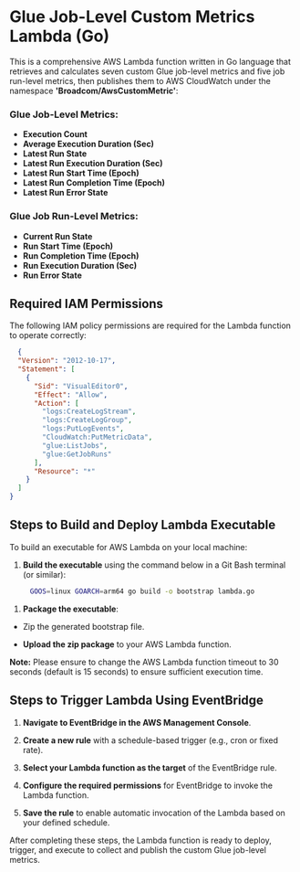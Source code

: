 
Glue Job-Level Custom Metrics Lambda (Go)
=========================================

This is a comprehensive AWS Lambda function written in Go language that retrieves and calculates seven custom Glue job-level metrics and five job 
run-level
metrics, then publishes them to AWS CloudWatch under the namespace **'Broadcom/AwsCustomMetric'**:

### Glue Job-Level Metrics:
*   **Execution Count**
*   **Average Execution Duration (Sec)**
*   **Latest Run State**
*   **Latest Run Execution Duration (Sec)**
*   **Latest Run Start Time (Epoch)**
*   **Latest Run Completion Time (Epoch)**
*   **Latest Run Error State**

### Glue Job Run-Level Metrics:
*   **Current Run State**
*   **Run Start Time (Epoch)**
*   **Run Completion Time (Epoch)**
*   **Run Execution Duration (Sec)**
*   **Run Error State**
    

Required IAM Permissions
------------------------

The following IAM policy permissions are required for the Lambda function to operate correctly:


```json
  {
  "Version": "2012-10-17",
  "Statement": [
    {
      "Sid": "VisualEditor0",
      "Effect": "Allow",
      "Action": [
        "logs:CreateLogStream",
        "logs:CreateLogGroup",
        "logs:PutLogEvents",
        "CloudWatch:PutMetricData",
        "glue:ListJobs",
        "glue:GetJobRuns"
      ],
      "Resource": "*"
    }
  ]
}

```
Steps to Build and Deploy Lambda Executable
-------------------------------------------

To build an executable for AWS Lambda on your local machine:

1.  **Build the executable** using the command below in a Git Bash terminal (or similar):
    

``` bash
     GOOS=linux GOARCH=arm64 go build -o bootstrap lambda.go
```	 

1.  **Package the executable**:
    

*  Zip the generated bootstrap file.

*  **Upload the zip package** to your AWS Lambda function.

**Note:** Please ensure to change the AWS Lambda function timeout to 30 seconds (default is 15 seconds) to ensure sufficient execution time.
    

Steps to Trigger Lambda Using EventBridge
-----------------------------------------

1.  **Navigate to EventBridge in the AWS Management Console**.
    
2.  **Create a new rule** with a schedule-based trigger (e.g., cron or fixed rate).
    
3.  **Select your Lambda function as the target** of the EventBridge rule.
    
4.  **Configure the required permissions** for EventBridge to invoke the Lambda function.
    
5.  **Save the rule** to enable automatic invocation of the Lambda based on your defined schedule.
    

After completing these steps, the Lambda function is ready to deploy, trigger, and execute to collect and publish the custom Glue job-level metrics.

